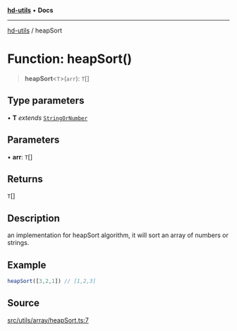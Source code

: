 [**hd-utils**](../README.md) • **Docs**

***

[hd-utils](../globals.md) / heapSort

# Function: heapSort()

> **heapSort**\<`T`\>(`arr`): `T`[]

## Type parameters

• **T** *extends* [`StringOrNumber`](../type-aliases/StringOrNumber.md)

## Parameters

• **arr**: `T`[]

## Returns

`T`[]

## Description

an implementation for heapSort algorithm, it will sort an array of numbers or strings.

## Example

```ts
heapSort([3,2,1]) // [1,2,3]
```

## Source

[src/utils/array/heapSort.ts:7](https://github.com/AhmadHddad/h-utils/blob/b1dfa95e218c9605f39fc234662ef50e62fadcb8/src/utils/array/heapSort.ts#L7)
